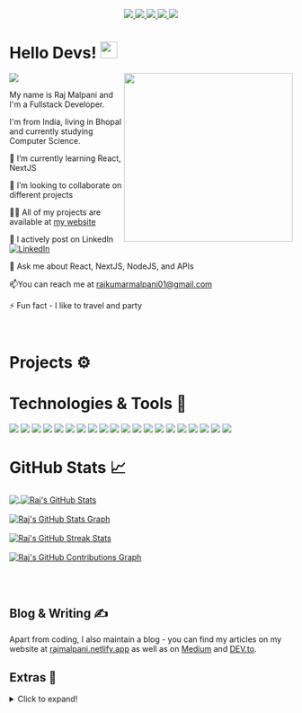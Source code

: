 <!-- [![Header](https://github.com/rajmalpani/rajmalpani/blob/main/header.png?raw=true "Header")](https://rajmalpani.netlify.app) -->

<p align="center">
  <a href="https://rajmalpani.netlify.app" target="_blank">
    <img src="https://img.shields.io/static/v1?label=|&message=WEBSITE&color=ff&style=plastic&logo=realm&logo-color=white"/>
  </a>
  <a href="https://www.linkedin.com/in/rajmalpani2002/" target="_blank">
    <img src="https://img.shields.io/static/v1?label=|&message=LINKED-IN&color=cdf998&style=plastic&logo=linkedin&logo-color=white"/>
  </a>
  <a href="https://twitter.com/rajmalpani01" target="_blank">
    <img src="https://img.shields.io/static/v1?label=|&message=TWITTER&color=d18014&style=plastic&logo=twitter&logo-color=white"/>
  </a>
  <a href="https://dev.to/rajmalpani" target="_blank">
      <img src="https://img.shields.io/static/v1?label=|&message=DEV-TO&color=cde928&style=plastic&logo=dev.to&logo-color=white"/>
  </a>
  <a href="resume.pdf" target="_blank" download="Resume.pdf">
      <img src="https://img.shields.io/static/v1?label=|&message=RESUME&color=24555f&style=plastic&logo=react&logo-color=white"/>
  </a>
</p>

# Hello Devs! <img src="https://github.com/rajmalpani/rajmalpani/blob/main/wave.gif?raw=true" width="30">
 <!-- Profile views -->
 <img src="https://gpvc.arturio.dev/rajmalpani" align="center">
 <img src="https://media2.giphy.com/media/qgQUggAC3Pfv687qPC/giphy.gif" align="right" height="300">
 
 <p align="left">My name is Raj Malpani and I'm a Fullstack Developer.
  
  I'm from India, living in Bhopal and currently studying Computer Science.
  
<!--   I am motivated by the power of technology as a tool for positive change, with a background in Math, Physics, and Engineering. -->
</p>

<!-- See [my website](https://rajmalpani.netlify.app) for more information! <br> <br>
You can also find me on [![Twitter][1.2]][1],  or on [![LinkedIn][3.2]][3].
website -->

🌱 I’m currently learning React, NextJS

👯 I’m looking to collaborate on different projects

👨‍💻 All of my projects are available at [my website](https://rajmalpani.netlify.app)

📝 I actively post on LinkedIn [![LinkedIn][3.2]][3]

👀 Ask me about React, NextJS, NodeJS, and APIs

📫You can reach me at rajkumarmalpani01@gmail.com

⚡ Fun fact  - I like to travel and party

<br>

# Projects ⚙️


# Technologies & Tools 🔧
![](https://img.shields.io/badge/Code-HTML5-informational?style=flat&logo=html5&logoColor=white&color=brightgreen)
![](https://img.shields.io/badge/Code-CSS3-informational?style=flat&logo=css3&logoColor=white&color=brightgreen)
![](https://img.shields.io/badge/Code-JavaScript-informational?style=flat&logo=javascript&logoColor=white&color=brightgreen)
![](https://img.shields.io/badge/Code-ReactJS-informational?style=flat&logo=react&logoColor=white&color=brightgreen)
![](https://img.shields.io/badge/Code-NodeJS-informational?style=flat&logo=node.js&logoColor=white&color=brightgreen)
![](https://img.shields.io/badge/Code-Python-informational?style=flat&logo=python&logoColor=white&color=brightgreen)
![](https://img.shields.io/badge/Code-C++-informational?style=flat&logo=cplusplus&logoColor=white&color=brightgreen)
![](https://img.shields.io/badge/Code-Express-informational?style=flat&logo=express&logoColor=white&color=brightgreen)
![](https://img.shields.io/badge/Code-SASS-informational?style=flat&logo=sass&logoColor=white&color=brightgreen)
![](https://img.shields.io/badge/Code-Bootstrap-informational?style=flat&logo=bootstrap&logoColor=white&color=brightgreen)
![](https://img.shields.io/badge/Database-MongoDB-informational?style=flat&logo=mongodb&logoColor=white&color=brightgreen)
![](https://img.shields.io/badge/Database-MySQL-informational?style=flat&logo=mysql&logoColor=white&color=brightgreen)
![](https://img.shields.io/badge/Tool-Firebase-informational?style=flat&logo=firebase&logoColor=white&color=brightgreen)
![](https://img.shields.io/badge/Tools-Git-informational?style=flat&logo=git&logoColor=white&color=brightgreen)
![](https://img.shields.io/badge/Tools-Docker-informational?style=flat&logo=docker&logoColor=white&color=brightgreen)
![](https://img.shields.io/badge/Cloud-AWS-informational?style=flat&logo=amazon&logoColor=white&color=brightgreen)
![](https://img.shields.io/badge/Cloud-Digital_Ocean-informational?style=flat&logo=digitalocean&logoColor=white&color=brightgreen)
![](https://img.shields.io/badge/Shell-Bash-informational?style=flat&logo=gnu-bash&logoColor=white&color=brightgreen)
![](https://img.shields.io/badge/OS-Linux-informational?style=flat&logo=linux&logoColor=white&color=brightgreen)
![](https://img.shields.io/badge/Editor-VSCode-informational?style=flat&logo=visualstudiocode&logoColor=white&color=brightgreen)
<br>

# GitHub Stats 📈
<a href="https://github.com/rajmalpani/rajmalpani">
  <img align="center" src="https://github-readme-stats.vercel.app/api/top-langs/?username=rajmalpani&hide=less&title_color=d13979&text_color=c9cacc&icon_color=2bbc8a&bg_color=1d1f21&langs_count=3" />
</a>

<a href="https://github.com/rajmalpani/rajmalpani">
  <img align="center" src="https://github-readme-stats.vercel.app/api?username=rajmalpani&count_private=true&show_icons=true&theme=radical&hide_border=true&custom_title=Raj%20Malpani%27s%20Github%20Stats" alt="Raj's GitHub Stats" />
</a>
<br><br>

<a href="https://github.com/rajmalpani/rajmalpani">
  <img align="center" src="https://github-profile-summary-cards.vercel.app/api/cards/profile-details?username=rajmalpani&theme=radical&hide_border=true)](https://github.com/rajmalpani" alt="Raj's GitHub Stats Graph"/>
</a>
<br><br>

<a href="https://github.com/rajmalpani/rajmalpani">
  <img align="center" src="https://github-readme-streak-stats.herokuapp.com/?user=rajmalpani&theme=dark" alt="Raj's GitHub Streak Stats"/>
</a>
<br><br>

<a href="https://github.com/rajmalpani/rajmalpani">
  <img align="center" src="https://activity-graph.herokuapp.com/graph?username=rajmalpani&theme=react-dark&hide_border=true&custom_title=Contribution%20Graph" alt="Raj's GitHub Contributions Graph"/>
</a>

<br><br>

## Blog & Writing &#x270d; 
Apart from coding, I also maintain a blog - you can find my articles on my website at [rajmalpani.netlify.app](https://rajmalpani.netlify.app) as well as on [Medium](https://medium.com/@rajmalpani2002) and [DEV.to](https://dev.to/rajmalpani).

## Extras 📝
  <details>
  <summary>Click to expand!</summary>
  <br>
    <p>
<a href="https://github.com/rajmalpani?tab=followers">
    <img src="https://img.shields.io/github/followers/rajmalpani?label=Followers&logo=GitHub&style=for-the-badge" alt="GitHub Followers" />
  </a>
  <a href="https://twitter.com/intent/follow?screen_name=rajmalpani">
    <img src="https://img.shields.io/twitter/follow/rajmalpani2002?label=Twitter&logo=twitter&style=for-the-badge&color=blue" alt="Twitter Followers"/>
  </a>
 </p>
 <br>
  <p>
  <img src="https://github-profile-trophy.vercel.app/?username=rajmalpani&theme=onedark&column=3&margin-w=15&margin-h=15" />
  </p>
  <br>
 <img src="https://metrics.lecoq.io/rajmalpani?template=classic&activity=1&followup=1&languages=1&lines=1&people=1&activity.limit=5&activity.days=14&activity.filter=all&activity.visibility=all&activity.timestamps=false&languages.colors=github&languages.threshold=0%25&people.limit=28&people.size=28&people.types=followers%2C%20following&people.identicons=true&people.shuffle=true&config.timezone=Asia%2FCalcutta&config.twemoji=true" alt="Detailed Github Stats"/>   
</details>

  
<!--
A sample of my recent articles:

<!- BLOG-POST-LIST:START ->
- [Python f-strings Are More Powerful Than You Might Think](https://bit.ly/3uETfbi)
- [Ultimate CI Pipeline for All of Your Python Projects](https://bit.ly/3MI4Iz0)
- [Optimizing Memory Usage in Python Applications](https://bit.ly/3M30D82)
- [Upcoming Python Features Brought to You by Python Enhancement Proposals](https://bit.ly/3oMJ6qR)
<!- BLOG-POST-LIST:END ->
-->

<!-- links to social media icons -->

<!-- icons with padding -->

[1.1]: http://i.imgur.com/tXSoThF.png (twitter icon with padding)
[2.1]: http://i.imgur.com/0o48UoR.png (github icon with padding)

<!-- icons without padding -->

[1.2]: http://i.imgur.com/wWzX9uB.png (twitter icon without padding)
[2.2]: http://i.imgur.com/9I6NRUm.png (github icon without padding)
[3.2]: https://raw.githubusercontent.com/MartinHeinz/MartinHeinz/master/linkedin-3-16.png (LinkedIn icon without padding)


<!-- links to your social media accounts -->

[1]: https://twitter.com/rxj._11
[2]: https://github.com/rajmalpani
[3]: https://www.linkedin.com/in/raj-malpani-a59bbb225/


<!-- default README.md -->
<!--
- 👋 Hi, I’m Raj Malpani
- 👀 I’m interested in Full Stack Web Development and other skills
- 🌱 I’m currently learning React
- 💞️ I’m looking to collaborate on different web dev projects
- 📫 How to reach me - You can contact me on rajmalpani2002@gmail.com
-->
  
 
